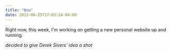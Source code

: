 ```yaml
---
title: "Now"
date: 2022-06-25T17:03:24-04:00
---
```



Right now, this week, I'm working on getting a new personal website up and running. 

*decided to give Derek Sivers' idea a shot*
